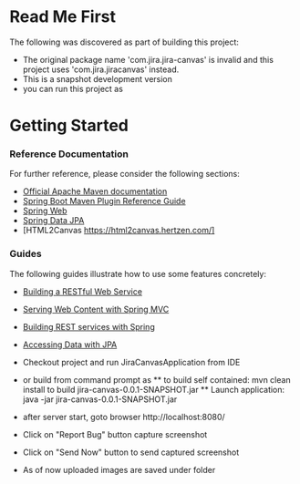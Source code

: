 # Read Me First

The following was discovered as part of building this project:

* The original package name 'com.jira.jira-canvas' is invalid and this project uses 'com.jira.jiracanvas' instead.
* This is a snapshot development version 
* you can run this project as 


# Getting Started

### Reference Documentation
For further reference, please consider the following sections:

* [Official Apache Maven documentation](https://maven.apache.org/guides/index.html)
* [Spring Boot Maven Plugin Reference Guide](https://docs.spring.io/spring-boot/docs/2.2.4.RELEASE/maven-plugin/)
* [Spring Web](https://docs.spring.io/spring-boot/docs/2.2.4.RELEASE/reference/htmlsingle/#boot-features-developing-web-applications)
* [Spring Data JPA](https://docs.spring.io/spring-boot/docs/2.2.4.RELEASE/reference/htmlsingle/#boot-features-jpa-and-spring-data)
* [HTML2Canvas https://html2canvas.hertzen.com/]

### Guides
The following guides illustrate how to use some features concretely:

* [Building a RESTful Web Service](https://spring.io/guides/gs/rest-service/)
* [Serving Web Content with Spring MVC](https://spring.io/guides/gs/serving-web-content/)
* [Building REST services with Spring](https://spring.io/guides/tutorials/bookmarks/)
* [Accessing Data with JPA](https://spring.io/guides/gs/accessing-data-jpa/)
* Checkout project and run JiraCanvasApplication from IDE
* or build from command prompt as
** to build self contained:   mvn clean install to build jira-canvas-0.0.1-SNAPSHOT.jar 
** Launch application: java -jar jira-canvas-0.0.1-SNAPSHOT.jar

* after server start, goto browser http://localhost:8080/
* Click on "Report Bug" button capture screenshot
* Click on "Send Now" button to send captured screenshot
* As of now uploaded images are saved under folder


